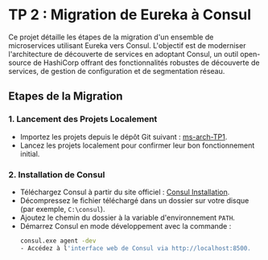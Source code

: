 # TP 2 : Migration de Eureka à Consul

Ce projet détaille les étapes de la migration d'un ensemble de microservices utilisant Eureka vers Consul. L'objectif est de moderniser l'architecture de découverte de services en adoptant Consul, un outil open-source de HashiCorp offrant des fonctionnalités robustes de découverte de services, de gestion de configuration et de segmentation réseau.

## Etapes de la Migration

### 1. Lancement des Projets Localement
- Importez les projets depuis le dépôt Git suivant : [ms-arch-TP1](https://github.com/yabouqora/ms-arch-TP1.git).
- Lancez les projets localement pour confirmer leur bon fonctionnement initial.

### 2. Installation de Consul
- Téléchargez Consul à partir du site officiel : [Consul Installation](https://developer.hashicorp.com/consul/install).
- Décompressez le fichier téléchargé dans un dossier sur votre disque (par exemple, `C:\consul`).
- Ajoutez le chemin du dossier à la variable d'environnement `PATH`.
- Démarrez Consul en mode développement avec la commande :
  ```bash
  consul.exe agent -dev
  - Accédez à l'interface web de Consul via http://localhost:8500.
